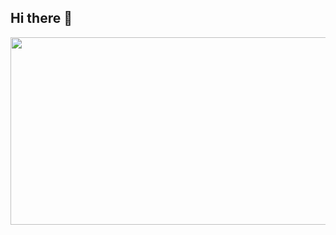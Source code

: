 ## Hi there 👋
<a href="https://www.solve-nyang.com"><img src="https://api.solve-nyang.com/compose/giraffe0729" width="600" height="300"/></a>
<!--
**cygiraffe/cygiraffe** is a ✨ _special_ ✨ repository because its `README.md` (this file) appears on your GitHub profile.

Here are some ideas to get you started:

- 🔭 I’m currently working on ...
- 🌱 I’m currently learning ...
- 👯 I’m looking to collaborate on ...
- 🤔 I’m looking for help with ...
- 💬 Ask me about ...
- 📫 How to reach me: ...
- 😄 Pronouns: ...
- ⚡ Fun fact: ...
-->
